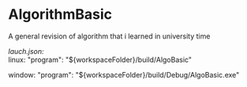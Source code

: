 # AlgorithmBasic
A general revision of algorithm that i learned in university time

*lauch.json:*  
linux:
"program": "${workspaceFolder}/build/AlgoBasic" 

window:
"program": "${workspaceFolder}/build/Debug/AlgoBasic.exe"
